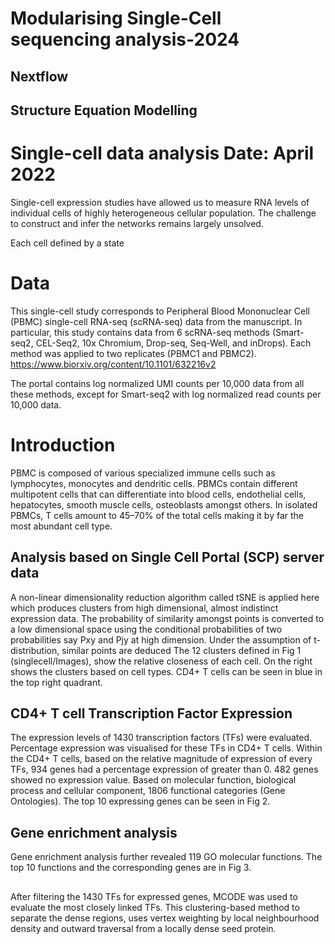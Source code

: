 # Modularising Single-Cell sequencing analysis-2024

## Nextflow 

## Structure Equation Modelling





















# Single-cell data analysis Date: April 2022
Single-cell expression studies have allowed us to measure RNA levels of individual cells of highly heterogeneous cellular population. The challenge to construct and infer the networks remains largely unsolved.

Each cell defined by a state 

# Data
This single-cell study corresponds to Peripheral Blood Mononuclear Cell (PBMC) single-cell RNA-seq (scRNA-seq) data from the manuscript. In particular, this study contains data from 6 scRNA-seq methods (Smart-seq2, CEL-Seq2, 10x Chromium, Drop-seq, Seq-Well, and inDrops). Each method was applied to two replicates (PBMC1 and PBMC2).
https://www.biorxiv.org/content/10.1101/632216v2

The portal contains log normalized UMI counts per 10,000 data from all these methods, except for Smart-seq2 with log normalized read counts per 10,000 data.

# Introduction
PBMC is composed of various specialized immune cells such as lymphocytes, monocytes and dendritic cells. PBMCs contain different multipotent cells that can differentiate into blood cells, endothelial cells, hepatocytes, smooth muscle cells, osteoblasts amongst others. In isolated PBMCs, T cells amount to 45–70% of the total cells making it by far the most abundant cell type. 

## Analysis based on Single Cell Portal (SCP) server data
A non-linear dimensionality reduction algorithm called tSNE is applied here which produces clusters from high dimensional, almost indistinct expression data. The probability of similarity amongst points is converted to a low dimensional space using the conditional probabilities of two probabilities say Pxy and Pjy at high dimension. Under the assumption of t-distribution, similar points are deduced
The 12 clusters defined in Fig 1 (singlecell/Images), show the relative closeness of each cell. On the right shows the clusters based on cell types. CD4+ T cells can be seen in blue in the top right quadrant.    

## CD4+ T cell Transcription Factor Expression
The expression levels of 1430 transcription factors (TFs) were evaluated. Percentage expression was visualised for these TFs in CD4+ T cells. Within the CD4+ T cells, based on the relative magnitude of expression of every TFs, 934 genes had a percentage expression of greater than 0. 482 genes showed no expression value. Based on molecular function, biological process and cellular component, 1806 functional categories (Gene Ontologies). The top 10 expressing genes can be seen in Fig 2. 

## Gene enrichment analysis
Gene enrichment analysis further revealed 119 GO molecular functions. The top 10 functions and the corresponding genes are in Fig 3. 

## 
After filtering the 1430 TFs for expressed genes, MCODE was used to evaluate the most closely linked TFs. This clustering-based method to separate the dense regions, uses vertex weighting by local neighbourhood density and outward traversal from a locally dense seed protein.


